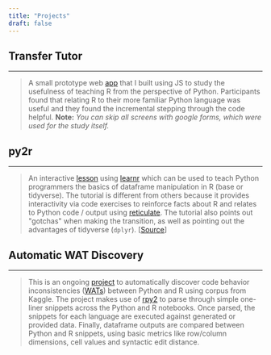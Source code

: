 ```yaml
---
title: "Projects"
draft: false
---
```


## Transfer Tutor
---

> A small prototype web [app](http://167.71.94.110:3000) that I built using JS to study the usefulness of teaching R from the perspective of Python. Participants found that relating R to their more familiar Python language was useful and they found the incremental stepping through the code helpful. **Note:** *You can skip all screens with google forms, which were used for the study itself.*

## py2r
---

> An interactive [lesson](https://nshrest.shinyapps.io/py2r_transfer/) using [learnr](https://rstudio.github.io/learnr/index.html) which can be used to teach Python programmers the basics of dataframe manipulation in R (base or tidyverse). The tutorial is different from others because it provides interactivity via code exercises to reinforce facts about R and relates to Python code / output using [reticulate](https://rstudio.github.io/reticulate/). The tutorial also points out "gotchas" when making the transition, as well as pointing out the advantages of tidyverse (`dplyr`). [[Source](https://github.com/nischalshrestha/py2r)]

## Automatic WAT Discovery
---

> This is an ongoing [project](https://github.com/nischalshrestha/automatic_wat_discovery) to automatically discover code behavior inconsistencies ([WATs](https://www.destroyallsoftware.com/talks/wat)) between Python and R using corpus from Kaggle. The project makes use of [rpy2](https://rpy2.bitbucket.io) to parse through simple one-liner snippets across the Python and R notebooks. Once parsed, the snippets for each language are executed against generated or provided data. Finally, dataframe outputs are compared between Python and R snippets, using basic metrics like row/column dimensions, cell values and syntactic edit distance. 

